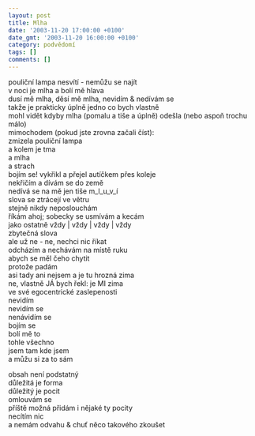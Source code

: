 ```yaml
---
layout: post
title: Mlha
date: '2003-11-20 17:00:00 +0100'
date_gmt: '2003-11-20 16:00:00 +0100'
category: podvědomí
tags: []
comments: []
---
```


<p>pouliční lampa nesvítí - nemůžu se najít<br>v noci je mlha a bolí mě hlava<br>dusí mě mlha, děsí mě mlha, nevidím &amp; nedívám se<br>takže je prakticky úplně jedno co bych vlastně<br>mohl vidět kdyby mlha (pomalu a tiše a úplně) odešla (nebo aspoň trochu málo)<br>mimochodem (pokud jste zrovna začali číst):<br>zmizela pouliční lampa<br>a kolem je tma<br>a mlha<br>a strach<br>bojím se! vykřikl a přejel autíčkem přes koleje<br>nekřičím a dívám se do země<br>nedívá se na mě jen tiše m_l_u_v_í<br>slova se ztrácejí ve větru<br>stejně nikdy neposlouchám<br>říkám ahoj; sobecky se usmívám a kecám<br>jako ostatně vždy | vždy | vždy | vždy<br>zbytečná slova<br>ale už ne - ne, nechci nic říkat<br>odcházím a nechávám na místě ruku<br>abych se měl čeho chytit<br>protože padám<br>asi tady ani nejsem a je tu hrozná zima<br>ne, vlastně JÁ bych řekl: je MI zima<br>ve své egocentrické zaslepenosti<br>nevidím<br>nevidím se<br>nenávidím se<br>bojím se<br>bolí mě to<br>tohle všechno<br>jsem tam kde jsem<br>a můžu si za to sám</p>
<p>obsah není podstatný<br>důležitá je forma<br>důležitý je pocit<br>omlouvám se<br>příště možná přidám i nějaké ty pocity<br>necítím nic<br>a nemám odvahu &amp; chuť něco takového zkoušet</p>
